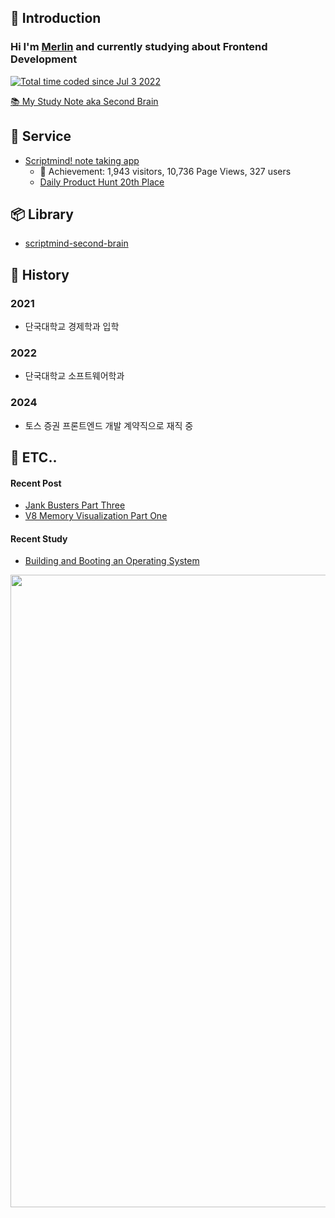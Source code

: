 ## 👋 Introduction 
### Hi I'm [Merlin](https://resetmerlin.onrender.com/) and currently studying about Frontend Development 

<a href="https://wakatime.com/@60e4818e-19d5-478c-9922-4c7fe3366bc4"><img src="https://wakatime.com/badge/user/60e4818e-19d5-478c-9922-4c7fe3366bc4.svg" alt="Total time coded since Jul 3 2022" /></a>

[📚 My Study Note aka Second Brain](https://publish.obsidian.md/resetmerlin)



## 🚀 Service 
- [Scriptmind! note taking app](https://scripmind.com/)
  -  🎉 Achievement: 1,943 visitors, 10,736 Page Views, 327 users
  -  [Daily Product Hunt 20th Place](https://www.producthunt.com/products/scriptmind)

## 📦 Library
- [scriptmind-second-brain](https://www.npmjs.com/package/scriptmind-second-brain) 
## 📜 History

### 2021
- 단국대학교 경제학과 입학

### 2022
- 단국대학교 소프트웨어학과

### 2024
- 토스 증권 프론트엔드 개발 계약직으로 재직 중

## 💬 ETC..
  
#### Recent Post
- [Jank Busters Part Three](https://blog-two-bay-48.vercel.app/posts/Jank-Busters-Part-Three)
- [V8 Memory Visualization Part One](https://blog-two-bay-48.vercel.app/posts/V8-Memory-Visualization-Part-One)
#### Recent Study
- [Building and Booting an Operating System](https://publish.obsidian.md/resetmerlin/Merlin's+Blog/Development+Journey/Computer+Science/Operating+System/Building+and+Booting+an+Operating+System/Building+and+Booting+an+Operating+System)

<a href="https://github.com/resetmerlin/github-readme-activity-graph">
    <img src="https://github-readme-activity-graph.vercel.app/graph?username=resetmerlin&theme=high-contrast&hide_border=true" width=1012/>
</a>
